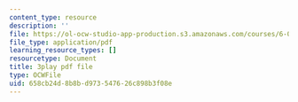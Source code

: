 ```yaml
---
content_type: resource
description: ''
file: https://ol-ocw-studio-app-production.s3.amazonaws.com/courses/6-01sc-introduction-to-electrical-engineering-and-computer-science-i-spring-2011/658cb24d8b8bd973547626c898b3f08e_abW4cppRABM.pdf
file_type: application/pdf
learning_resource_types: []
resourcetype: Document
title: 3play pdf file
type: OCWFile
uid: 658cb24d-8b8b-d973-5476-26c898b3f08e
---
```

